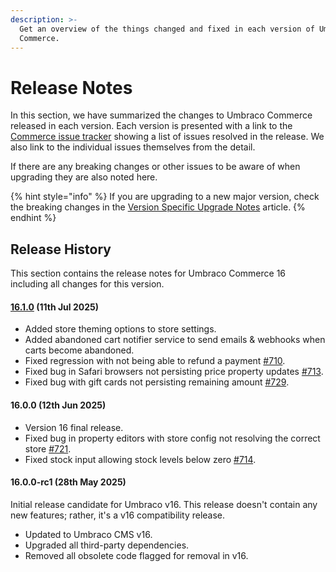 ```yaml
---
description: >-
  Get an overview of the things changed and fixed in each version of Umbraco
  Commerce.
---
```


# Release Notes

In this section, we have summarized the changes to Umbraco Commerce released in each version. Each version is presented with a link to the [Commerce issue tracker](https://github.com/umbraco/Umbraco.Commerce.Issues/issues) showing a list of issues resolved in the release. We also link to the individual issues themselves from the detail.

If there are any breaking changes or other issues to be aware of when upgrading they are also noted here.

{% hint style="info" %}
If you are upgrading to a new major version, check the breaking changes in the [Version Specific Upgrade Notes](../upgrading/version-specific-upgrades.md) article.
{% endhint %}

## Release History

This section contains the release notes for Umbraco Commerce 16 including all changes for this version.

#### [16.1.0](https://github.com/umbraco/Umbraco.Commerce.Issues/issues?q=is%3Aissue+is%3Aclosed+label%3Acomponent%2Fcommerce+label%3Arelease%2F16.1.0) (11th Jul 2025)

* Added store theming options to store settings.
* Added abandoned cart notifier service to send emails & webhooks when carts become abandoned.
* Fixed regression with not being able to refund a payment [#710](https://github.com/umbraco/Umbraco.Commerce.Issues/issues/710).
* Fixed bug in Safari browsers not persisting price property updates [#713](https://github.com/umbraco/Umbraco.Commerce.Issues/issues/713).
* Fixed bug with gift cards not persisting remaining amount [#729](https://github.com/umbraco/Umbraco.Commerce.Issues/issues/729).

#### 16.0.0 (12th Jun 2025)

* Version 16 final release.
* Fixed bug in property editors with store config not resolving the correct store [#721](https://github.com/umbraco/Umbraco.Commerce.Issues/issues/721).
* Fixed stock input allowing stock levels below zero [#714](https://github.com/umbraco/Umbraco.Commerce.Issues/issues/714).
#### 16.0.0-rc1 (28th May 2025)

Initial release candidate for Umbraco v16. This release doesn't contain any new features; rather, it's a v16 compatibility release.

* Updated to Umbraco CMS v16.
* Upgraded all third-party dependencies.
* Removed all obsolete code flagged for removal in v16.

